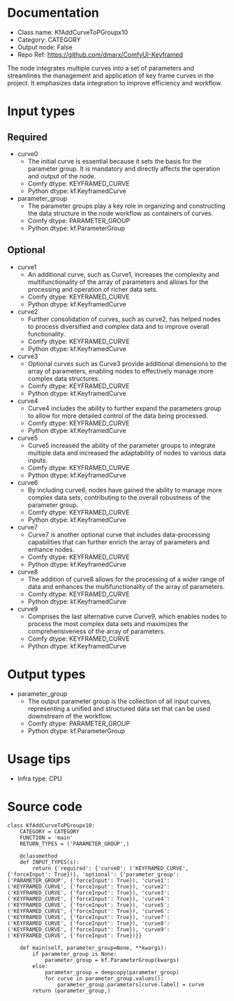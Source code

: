 # Documentation
- Class name: KfAddCurveToPGroupx10
- Category: CATEGORY
- Output node: False
- Repo Ref: https://github.com/dmarx/ComfyUI-Keyframed

The node integrates multiple curves into a set of parameters and streamlines the management and application of key frame curves in the project. It emphasizes data integration to improve efficiency and workflow.

# Input types
## Required
- curve0
    - The initial curve is essential because it sets the basis for the parameter group. It is mandatory and directly affects the operation and output of the node.
    - Comfy dtype: KEYFRAMED_CURVE
    - Python dtype: kf.KeyframedCurve
- parameter_group
    - The parameter groups play a key role in organizing and constructing the data structure in the node workflow as containers of curves.
    - Comfy dtype: PARAMETER_GROUP
    - Python dtype: kf.ParameterGroup
## Optional
- curve1
    - An additional curve, such as Curve1, increases the complexity and multifunctionality of the array of parameters and allows for the processing and operation of richer data sets.
    - Comfy dtype: KEYFRAMED_CURVE
    - Python dtype: kf.KeyframedCurve
- curve2
    - Further consolidation of curves, such as curve2, has helped nodes to process diversified and complex data and to improve overall functionality.
    - Comfy dtype: KEYFRAMED_CURVE
    - Python dtype: kf.KeyframedCurve
- curve3
    - Optional curves such as Curve3 provide additional dimensions to the array of parameters, enabling nodes to effectively manage more complex data structures.
    - Comfy dtype: KEYFRAMED_CURVE
    - Python dtype: kf.KeyframedCurve
- curve4
    - Curve4 includes the ability to further expand the parameters group to allow for more detailed control of the data being processed.
    - Comfy dtype: KEYFRAMED_CURVE
    - Python dtype: kf.KeyframedCurve
- curve5
    - Curve5 increased the ability of the parameter groups to integrate multiple data and increased the adaptability of nodes to various data inputs.
    - Comfy dtype: KEYFRAMED_CURVE
    - Python dtype: kf.KeyframedCurve
- curve6
    - By including curve6, nodes have gained the ability to manage more complex data sets, contributing to the overall robustness of the parameter group.
    - Comfy dtype: KEYFRAMED_CURVE
    - Python dtype: kf.KeyframedCurve
- curve7
    - Curve7 is another optional curve that includes data-processing capabilities that can further enrich the array of parameters and enhance nodes.
    - Comfy dtype: KEYFRAMED_CURVE
    - Python dtype: kf.KeyframedCurve
- curve8
    - The addition of curve8 allows for the processing of a wider range of data and enhances the multifunctionality of the array of parameters.
    - Comfy dtype: KEYFRAMED_CURVE
    - Python dtype: kf.KeyframedCurve
- curve9
    - Comprises the last alternative curve Curve9, which enables nodes to process the most complex data sets and maximizes the comprehensiveness of the array of parameters.
    - Comfy dtype: KEYFRAMED_CURVE
    - Python dtype: kf.KeyframedCurve

# Output types
- parameter_group
    - The output parameter group is the collection of all input curves, representing a unified and structured data set that can be used downstream of the workflow.
    - Comfy dtype: PARAMETER_GROUP
    - Python dtype: kf.ParameterGroup

# Usage tips
- Infra type: CPU

# Source code
```
class KfAddCurveToPGroupx10:
    CATEGORY = CATEGORY
    FUNCTION = 'main'
    RETURN_TYPES = ('PARAMETER_GROUP',)

    @classmethod
    def INPUT_TYPES(s):
        return {'required': {'curve0': ('KEYFRAMED_CURVE', {'forceInput': True})}, 'optional': {'parameter_group': ('PARAMETER_GROUP', {'forceInput': True}), 'curve1': ('KEYFRAMED_CURVE', {'forceInput': True}), 'curve2': ('KEYFRAMED_CURVE', {'forceInput': True}), 'curve3': ('KEYFRAMED_CURVE', {'forceInput': True}), 'curve4': ('KEYFRAMED_CURVE', {'forceInput': True}), 'curve5': ('KEYFRAMED_CURVE', {'forceInput': True}), 'curve6': ('KEYFRAMED_CURVE', {'forceInput': True}), 'curve7': ('KEYFRAMED_CURVE', {'forceInput': True}), 'curve8': ('KEYFRAMED_CURVE', {'forceInput': True}), 'curve9': ('KEYFRAMED_CURVE', {'forceInput': True})}}

    def main(self, parameter_group=None, **kwargs):
        if parameter_group is None:
            parameter_group = kf.ParameterGroup(kwargs)
        else:
            parameter_group = deepcopy(parameter_group)
            for curve in parameter_group.values():
                parameter_group.parameters[curve.label] = curve
        return (parameter_group,)
```